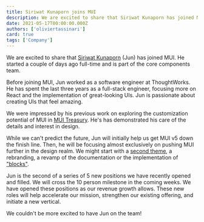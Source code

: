 ```yaml
---
title: Siriwat Kunaporn joins MUI
description: We are excited to share that Siriwat Kunaporn has joined MUI.
date: 2021-05-17T00:00:00.000Z
authors: ['oliviertassinari']
card: true
tags: ['Company']
---
```


We are excited to share that [Siriwat Kunaporn](https://twitter.com/siriwatknp) (Jun) has joined MUI.
He started a couple of days ago full-time and is part of the core components team.

Before joining MUI, Jun worked as a software engineer at ThoughtWorks.
He has spent the last three years as a full-stack engineer, focusing more on React and the implementation of great-looking UIs. Jun is passionate about creating UIs that feel amazing.

We were impressed by his previous work on exploring the customization potential of MUI in [MUI Treasury](https://mui-treasury.com/).
He's has demonstrated his care of the details and interest in design.

While we can't predict the future, Jun will initially help us get MUI v5 down the finish line.
Then, he will be focusing almost exclusively on pushing MUI further in the design realm.
We might start with a [second theme](https://github.com/mui/material-ui/issues/22485), a rebranding, a revamp of the documentation or the implementation of ["blocks"](https://deploy-preview-16--material-ui-blocks.netlify.app/).

Jun is the second of a series of 5 new positions we have recently opened and filled.
We will cross the 10 person milestone in the coming weeks.
We have opened these positions as our revenue growth allows.
These new roles will help accelerate our mission, strengthen our existing offering, and initiate a new vertical.

We couldn't be more excited to have Jun on the team!
